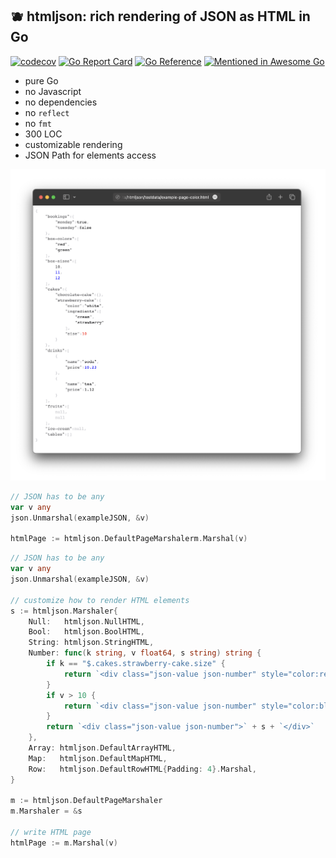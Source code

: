 ## 🫐 htmljson: rich rendering of JSON as HTML in Go

[![codecov](https://codecov.io/gh/nikolaydubina/htmljson/branch/master/graph/badge.svg?token=yXmNdIDn8O)](https://codecov.io/gh/nikolaydubina/htmljson)
[![Go Report Card](https://goreportcard.com/badge/github.com/nikolaydubina/htmljson)](https://goreportcard.com/report/github.com/nikolaydubina/htmljson)
[![Go Reference](https://pkg.go.dev/badge/github.com/nikolaydubina/htmljson.svg)](https://pkg.go.dev/github.com/nikolaydubina/htmljson)
[![Mentioned in Awesome Go](https://awesome.re/mentioned-badge.svg)](https://github.com/avelino/awesome-go)

* pure Go
* no Javascript
* no dependencies
* no `reflect`
* no `fmt`
* 300 LOC
* customizable rendering
* JSON Path for elements access

![](./doc/example-color.png)

```go
// JSON has to be any
var v any
json.Unmarshal(exampleJSON, &v)

htmlPage := htmljson.DefaultPageMarshalerm.Marshal(v)
```

```go
// JSON has to be any
var v any
json.Unmarshal(exampleJSON, &v)

// customize how to render HTML elements
s := htmljson.Marshaler{
    Null:   htmljson.NullHTML,
    Bool:   htmljson.BoolHTML,
    String: htmljson.StringHTML,
    Number: func(k string, v float64, s string) string {
        if k == "$.cakes.strawberry-cake.size" {
            return `<div class="json-value json-number" style="color:red;">` + s + `</div>`
        }
        if v > 10 {
            return `<div class="json-value json-number" style="color:blue;">` + s + `</div>`
        }
        return `<div class="json-value json-number">` + s + `</div>`
    },
    Array: htmljson.DefaultArrayHTML,
    Map:   htmljson.DefaultMapHTML,
    Row:   htmljson.DefaultRowHTML{Padding: 4}.Marshal,
}

m := htmljson.DefaultPageMarshaler
m.Marshaler = &s

// write HTML page
htmlPage := m.Marshal(v)
```
